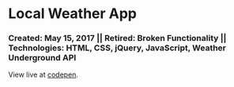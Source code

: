 # Local Weather App
### Created: May 15, 2017 || Retired: Broken Functionality || Technologies: HTML, CSS, jQuery, JavaScript, Weather Underground API

View live at [codepen](https://codepen.io/justkeepprogramming/pen/PmaXGK).
